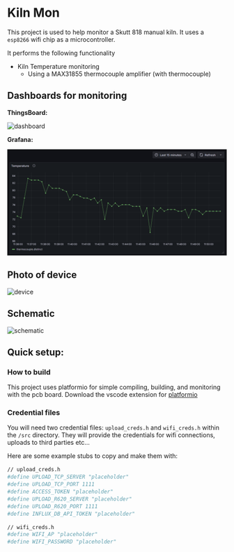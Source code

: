 # Kiln Mon

This project is used to help monitor a Skutt 818 manual kiln. It uses a `esp8266` wifi chip as a microcontroller.

It performs the following functionality

- Kiln Temperature monitoring
  - Using a MAX31855 thermocouple amplifier (with thermocouple)

## Dashboards for monitoring

**ThingsBoard:**

![dashboard](./docs/dashboard.png)

**Grafana:**

![dashboard](./docs/grafana.png)

## Photo of device

![device](./docs/device.jpg)

## Schematic

![schematic](./docs/schematic.svg)


## Quick setup:

### How to build

This project uses platformio for simple compiling, building, and monitoring with the pcb board. Download the vscode extension for [platformio](https://platformio.org/)

### Credential files

You will need two credential files: `upload_creds.h` and `wifi_creds.h` within the `/src` directory. They will provide the credentials for wifi connections, uploads to third parties etc...

Here are some example stubs to copy and make them with:
```bash
// upload_creds.h
#define UPLOAD_TCP_SERVER "placeholder"
#define UPLOAD_TCP_PORT 1111
#define ACCESS_TOKEN "placeholder"
#define UPLOAD_R620_SERVER "placeholder"
#define UPLOAD_R620_PORT 1111
#define INFLUX_DB_API_TOKEN "placeholder"
```


```bash
// wifi_creds.h
#define WIFI_AP "placeholder"
#define WIFI_PASSWORD "placeholder"
```
